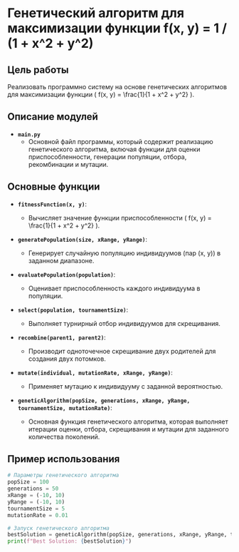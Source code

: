 # Генетический алгоритм для максимизации функции f(x, y) = 1 / (1 + x^2 + y^2)

## Цель работы
Реализовать программно систему на основе генетических алгоритмов для максимизации функции \( f(x, y) = \frac{1}{1 + x^2 + y^2} \).
## Описание модулей

- **`main.py`**
  - Основной файл программы, который содержит реализацию генетического алгоритма, включая функции для оценки приспособленности, генерации популяции, отбора, рекомбинации и мутации.

## Основные функции

- **`fitnessFunction(x, y)`**:
  - Вычисляет значение функции приспособленности \( f(x, y) = \frac{1}{1 + x^2 + y^2} \).

- **`generatePopulation(size, xRange, yRange)`**:
  - Генерирует случайную популяцию индивидуумов (пар (x, y)) в заданном диапазоне.

- **`evaluatePopulation(population)`**:
  - Оценивает приспособленность каждого индивидуума в популяции.

- **`select(population, tournamentSize)`**:
  - Выполняет турнирный отбор индивидуумов для скрещивания.

- **`recombine(parent1, parent2)`**:
  - Производит одноточечное скрещивание двух родителей для создания двух потомков.

- **`mutate(individual, mutationRate, xRange, yRange)`**:
  - Применяет мутацию к индивидууму с заданной вероятностью.

- **`geneticAlgorithm(popSize, generations, xRange, yRange, tournamentSize, mutationRate)`**:
  - Основная функция генетического алгоритма, которая выполняет итерации оценки, отбора, скрещивания и мутации для заданного количества поколений.

## Пример использования

```python
# Параметры генетического алгоритма
popSize = 100
generations = 50
xRange = (-10, 10)
yRange = (-10, 10)
tournamentSize = 5
mutationRate = 0.01

# Запуск генетического алгоритма
bestSolution = geneticAlgorithm(popSize, generations, xRange, yRange, tournamentSize, mutationRate)
print(f"Best Solution: {bestSolution}")